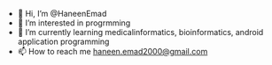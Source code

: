 - 👋 Hi, I’m @HaneenEmad
- 👀 I’m interested in progrmming
- 🌱 I’m currently learning medicalinformatics, bioinformatics, android application programming
- 📫 How to reach me haneen.emad2000@gmail.com

<!---
HaneenEmad/HaneenEmad is a ✨ special ✨ repository because its `README.md` (this file) appears on your GitHub profile.
You can click the Preview link to take a look at your changes.
--->
